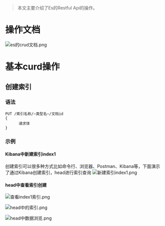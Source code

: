 > 本文主要介绍了Es的Restful Api的操作。

# 操作文档
![es的crud文档.png](https://upload-images.jianshu.io/upload_images/9905084-75286f33954c065e.png?imageMogr2/auto-orient/strip%7CimageView2/2/w/1240)

# 基本curd操作
## 创建索引
### 语法
```
PUT /索引名称/~类型名~/文档id
{
      请求体
}
```
### 示例
#### Kibana中新建索引index1
创建索引可以很多种方式比如命令行、浏览器、Postman、Kibana等，下面演示了通过Kibana创建索引，head进行索引查询
![新建索引index1.png](https://upload-images.jianshu.io/upload_images/9905084-8f2ca1daec14fe78.png?imageMogr2/auto-orient/strip%7CimageView2/2/w/1240)

#### head中查看索引创建
![查看index1索引.png](https://upload-images.jianshu.io/upload_images/9905084-90cebec17a6eb2e2.png?imageMogr2/auto-orient/strip%7CimageView2/2/w/1240)

![head中的索引.png](https://upload-images.jianshu.io/upload_images/9905084-fe85a16f982a6b3f.png?imageMogr2/auto-orient/strip%7CimageView2/2/w/1240)

![head中数据浏览.png](https://upload-images.jianshu.io/upload_images/9905084-778bdc85f59f2d1a.png?imageMogr2/auto-orient/strip%7CimageView2/2/w/1240)

